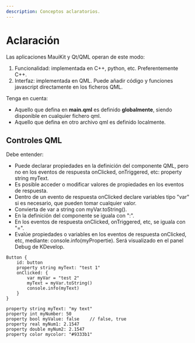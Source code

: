 ```yaml
---
description: Conceptos aclaratorios.
---
```


# Aclaración

Las aplicaciones MauiKit y Qt/QML operan de este modo:

1. Funcionalidad: implementada en C++, python, etc. Preferentemente C++.
2. Interfaz: implementada en QML. Puede añadir código y funciones javascript directamente en los ficheros QML.

Tenga en cuenta:

* Aquello que defina en **main.qml** es definido **globalmente**, siendo disponible en cualquier fichero qml.
* Aquello que defina en otro archivo qml es definido localmente.

## Controles QML

Debe entender:

* Puede declarar propiedades en la definición del componente QML, pero no en los eventos de respuesta onClicked, onTriggered, etc: property string myText.
* Es posible acceder o modificar valores de propiedades en los eventos de respuesta.
* Dentro de un evento de respuesta onClicked declare variables tipo "var" si es necesario, que pueden tomar cualquier valor.
* Convierta de var a string con myVar.toString().
* En la definición del componente se iguala con ":".
* En los eventos de respuesta onClicked, onTriggered, etc, se iguala con "=".
* Evalúe propiedades o variables en los eventos de respuesta onClicked, etc, mediante: console.info(myPropertie). Será visualizado en el panel Debug de KDevelop.

```
Button {
    id: button
    property string myText: "test 1"
    onClicked: {
        var myVar = "test 2"
        myText = myVar.toString()
        console.info(myText)
    }
}
```

```
property string myText: "my text"
property int myNumber: 50
property bool myValue: false    // false, true
property real myNum1: 2.1547
property double myNum2: 2.1547
property color mycolor: "#9333b1"
```

